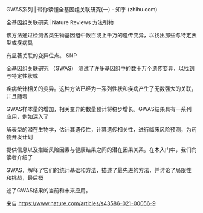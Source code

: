 

GWAS系列 | 带你读懂全基因组关联研究(一) - 知乎 (zhihu.com)

全基因组关联研究 |Nature Reviews 方法引物

该方法通过检测各类生物基因组中数百或上千万的遗传变异，以找出那些与特定表型或疾病具

有显著关联的变异位点。 SNP

全基因组关联研究 （GWAS） 测试了许多基因组中的数十万个遗传变异，以找到与特定性状或

疾病统计相关的变异。这种方法已经为一系列性状和疾病产生了无数强大的关联，并且随着

GWAS样本量的增加，相关变异的数量预计将稳步增长。GWAS结果具有一系列应用，例如深入了

解表型的潜在生物学，估计其遗传性，计算遗传相关性，进行临床风险预测，为药物开发计划

提供信息以及推断风险因素与健康结果之间的潜在因果关系。在本入门中，我们向读者介绍了

GWAS，解释了它们的统计基础和方法，描述了最先进的方法，并讨论了局限性和挑战，最后概

述了GWAS结果的当前和未来应用。

来自 <https://www.nature.com/articles/s43586-021-00056-9>

